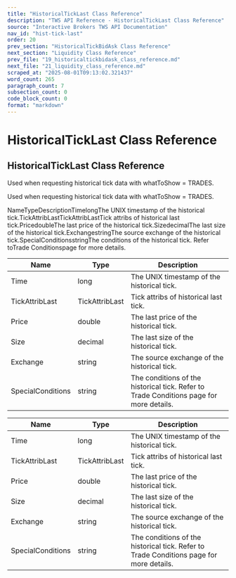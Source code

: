 ```yaml
---
title: "HistoricalTickLast Class Reference"
description: "TWS API Reference - HistoricalTickLast Class Reference"
source: "Interactive Brokers TWS API Documentation"
nav_id: "hist-tick-last"
order: 20
prev_section: "HistoricalTickBidAsk Class Reference"
next_section: "Liquidity Class Reference"
prev_file: "19_historicaltickbidask_class_reference.md"
next_file: "21_liquidity_class_reference.md"
scraped_at: "2025-08-01T09:13:02.321437"
word_count: 265
paragraph_count: 7
subsection_count: 0
code_block_count: 0
format: "markdown"
---
```


# HistoricalTickLast Class Reference

## HistoricalTickLast Class Reference

Used when requesting historical tick data with whatToShow = TRADES.

Used when requesting historical tick data with whatToShow = TRADES.

NameTypeDescriptionTimelongThe UNIX timestamp of the historical tick.TickAttribLastTickAttribLastTick attribs of historical last tick.PricedoubleThe last price of the historical tick.SizedecimalThe last size of the historical tick.ExchangestringThe source exchange of the historical tick.SpecialConditionsstringThe conditions of the historical tick. Refer toTrade Conditionspage for more details.

| Name | Type | Description |
| --- | --- | --- |
| Time | long | The UNIX timestamp of the historical tick. |
| TickAttribLast | TickAttribLast | Tick attribs of historical last tick. |
| Price | double | The last price of the historical tick. |
| Size | decimal | The last size of the historical tick. |
| Exchange | string | The source exchange of the historical tick. |
| SpecialConditions | string | The conditions of the historical tick. Refer to Trade Conditions page for more details. |

| Name | Type | Description |
| --- | --- | --- |
| Time | long | The UNIX timestamp of the historical tick. |
| TickAttribLast | TickAttribLast | Tick attribs of historical last tick. |
| Price | double | The last price of the historical tick. |
| Size | decimal | The last size of the historical tick. |
| Exchange | string | The source exchange of the historical tick. |
| SpecialConditions | string | The conditions of the historical tick. Refer to Trade Conditions page for more details. |